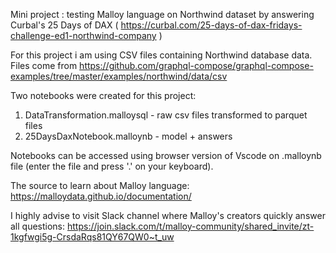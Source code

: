 Mini project : testing Malloy language on Northwind dataset by answering Curbal's 25 Days of DAX ( https://curbal.com/25-days-of-dax-fridays-challenge-ed1-northwind-company )

For this project i am using CSV files containing Northwind database data. Files come from https://github.com/graphql-compose/graphql-compose-examples/tree/master/examples/northwind/data/csv

Two notebooks were created for this project:
1. DataTransformation.malloysql - raw csv files transformed to parquet files
2. 25DaysDaxNotebook.malloynb - model + answers

Notebooks can be accessed using browser version of Vscode on .malloynb file (enter the file and press '.' on your keyboard).

The source to learn about Malloy language:
https://malloydata.github.io/documentation/

I highly advise to visit Slack channel where Malloy's creators quickly answer all questions:
https://join.slack.com/t/malloy-community/shared_invite/zt-1kgfwgi5g-CrsdaRqs81QY67QW0~t_uw
